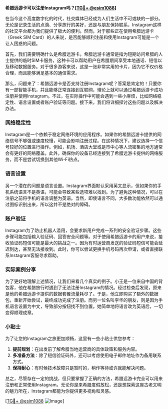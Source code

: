 **希腊远游卡可以注册Instagram吗？[[TG💪+ @esim1088](https://t.me/s/esim1088)]**

在当今这个高度数字化的时代，社交媒体已经成为人们生活中不可或缺的一部分。无论是记录生活的点滴、分享旅行的美好，还是与朋友保持联系，Instagram这样的社交平台都为我们提供了极大的便利。然而，对于那些正在使用希腊远游卡（Greek SIM Card）的人来说，是否能够顺利注册和使用Instagram可能是一个让人困惑的问题。

首先，我们需要明确什么是希腊远游卡。希腊远游卡通常是指为短期访问希腊的人士提供的临时SIM卡服务，这种卡可以帮助用户在希腊期间享受本地通话、短信以及移动数据服务。对于很多游客来说，这是一张非常实用的卡片，因为它不仅价格合理，而且能够满足基本的通信需求。

那么，问题来了：希腊远游卡是否支持注册Instagram呢？答案是肯定的！只要你有一部智能手机，并且能够正常连接到互联网，理论上就可以通过希腊远游卡成功注册并使用Instagram。不过，在实际操作中可能会遇到一些小麻烦，比如网络稳定性、语言设置或者账户验证等问题。接下来，我们将详细探讨这些问题以及解决办法。

### 网络稳定性

Instagram是一个依赖于稳定网络环境的应用程序。如果你的希腊远游卡提供的网络信号不够强或速度较慢，可能会影响注册过程。在这种情况下，建议选择一个信号较好的位置进行操作。例如，机场、酒店大堂或是市中心等人流密集的地方通常会有更好的网络覆盖。此外，确保你的设备已经连接到了希腊远游卡提供的网络服务，而不是尝试切换到其他Wi-Fi热点。

### 语言设置

另一个潜在的问题是语言设置。Instagram界面默认采用英文显示，但如果你的手机系统语言不是英语，可能会导致某些选项难以找到。为了避免这种情况，可以在注册之前将手机的语言调整为英语。当然，即使语言不同，大多数功能依然可以通过图标识别出来，所以这并不是绝对的障碍。

### 账户验证

Instagram为了防止机器人滥用，会要求新用户完成一系列的安全验证步骤。这些步骤可能包括输入验证码、回答安全问题等。对于使用希腊远游卡的用户来说，接收验证码短信可能是最大的挑战之一。因为有时运营商发送的验证码短信可能会延迟到达，甚至无法接收到。此时，你可以尝试更换手机号码再次申请，或者直接联系Instagram客服寻求帮助。

### 实际案例分享

为了更好地理解上述情况，让我们来看几个真实的例子。小王是一位来自中国的背包客，他在希腊旅行时遇到了无法注册Instagram的情况。经过检查后发现，原来是他的希腊远游卡提供的数据套餐流量耗尽了。于是，他立即购买了额外的数据包，重新开始尝试，最终成功完成了注册。而另一位名叫李华的朋友，则是因为手机语言设置为中文，导致部分按钮找不到位置。她简单地将语言改为英语后，一切变得顺理成章。

### 小贴士

为了让您的Instagram之旅更加顺畅，这里有一些小贴士供您参考：

1. **提前规划**：在出发前了解希腊当地运营商的具体政策和服务内容。
2. **多准备方法**：除了短信验证码外，还可以考虑使用电子邮件地址作为备用联系方式。
3. **保持耐心**：有时候技术故障只是暂时的，稍作等待或许就能解决问题。

总之，尽管存在一定的挑战，但只要掌握了正确的方法，希腊远游卡完全可以用来注册和正常使用Instagram。无论你是来希腊度假放松，还是想探索这座古老文明的魅力所在，Instagram都能为你提供更多视角和灵感。

[[TG💪+ @esim1088](https://t.me/s/esim1088) ![Image](https://i.postimg.cc/4NQfJmqS/Snipaste-2025-05-13-00-14-12.png)]